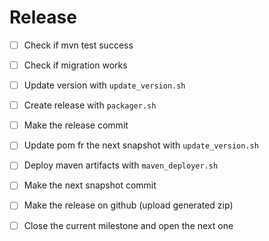 Release
=======

- [ ] Check if mvn test success
- [ ] Check if migration works
- [ ] Update version with `update_version.sh`
- [ ] Create release with `packager.sh`
- [ ] Make the release commit
- [ ] Update pom fr the next snapshot with `update_version.sh`
- [ ] Deploy maven artifacts with `maven_deployer.sh`
- [ ] Make the next snapshot commit
- [ ] Make the release on github (upload generated zip)
- [ ] Close the current milestone and open the next one

